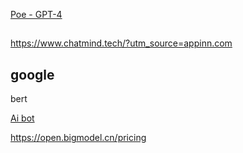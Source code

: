 [Poe - GPT-4](https://poe.com/gpt-4)

## 
https://www.chatmind.tech/?utm_source=appinn.com

## google
bert

[Ai bot](http://165.140.240.185:1028/)


https://open.bigmodel.cn/pricing